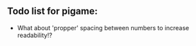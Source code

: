 ## Todo list for pigame:
*  What about 'propper' spacing between numbers to increase readability!?

